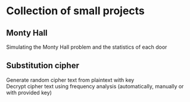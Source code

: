 # Collection of small projects
## Monty Hall
Simulating the Monty Hall problem and the statistics of each door

## Substitution cipher
Generate random cipher text from plaintext with key  
Decrypt cipher text using frequency analysis (automatically, manually or with provided key)
